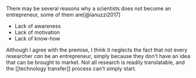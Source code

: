 There may be several reasons why a scientists does not become an entrepreneur, some of them are[@ianuzzi2017]

- Lack of awareness
- Lack of motivation
- Lack of know-how

Although I agree with the premise, I think it neglects the fact that not every researcher *can* be an entrepreneur, simply because they don't have an idea that can be brought to market. Not all research is readily translatable, and the [[technology transfer]] process can't simply start. 